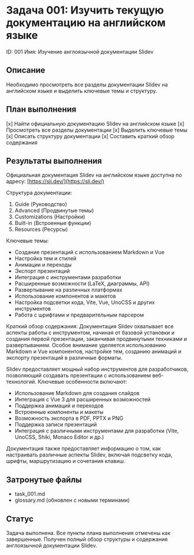# Задача 001: Изучить текущую документацию на английском языке

ID: 001
Имя: Изучение англоязычной документации Slidev

## Описание
Необходимо просмотреть все разделы документации Slidev на английском языке и выделить ключевые темы и структуру.

## План выполнения
[x] Найти официальную документацию Slidev на английском языке
[x] Просмотреть все разделы документации
[x] Выделить ключевые темы
[x] Описать структуру документации
[x] Составить краткий обзор содержания

## Результаты выполнения
Официальная документация Slidev на английском языке доступна по адресу: [https://sli.dev/](https://sli.dev/)

Структура документации:
1. Guide (Руководство)
2. Advanced (Продвинутые темы)
3. Customizations (Настройки)
4. Built-in (Встроенные функции)
5. Resources (Ресурсы)

Ключевые темы:
- Создание презентаций с использованием Markdown и Vue
- Настройка тем и стилей
- Анимации и переходы
- Экспорт презентаций
- Интеграция с инструментами разработки
- Расширенные возможности (LaTeX, диаграммы, API)
- Развертывание на различных платформах
- Использование компонентов и макетов
- Настройка подсветки кода, Vite, Vue, UnoCSS и других инструментов
- Работа с шрифтами и предварительным парсером

Краткий обзор содержания:
Документация Slidev охватывает все аспекты работы с инструментом, начиная от базовой установки и создания первой презентации, заканчивая продвинутыми техниками и развертыванием. Особое внимание уделяется использованию Markdown и Vue компонентов, настройке тем, созданию анимаций и экспорту презентаций в различные форматы.

Slidev предоставляет мощный набор инструментов для разработчиков, позволяющий создавать презентации с использованием веб-технологий. Ключевые особенности включают:
- Использование Markdown для создания слайдов
- Интеграция с Vue 3 для расширенных возможностей
- Поддержка анимаций и переходов
- Встроенные компоненты и макеты
- Возможность экспорта в PDF, PPTX и PNG
- Поддержка записи презентаций
- Интеграция с различными инструментами для разработки (Vite, UnoCSS, Shiki, Monaco Editor и др.)

Документация также предоставляет информацию о том, как настраивать различные аспекты Slidev, включая подсветку кода, шрифты, маршрутизацию и сочетания клавиш.

## Затронутые файлы
- task_001.md
- glossary.md (обновлен с новыми терминами)

## Статус
Задача выполнена. Все пункты плана выполнения отмечены как завершенные. Получен полный обзор структуры и содержания англоязычной документации Slidev.